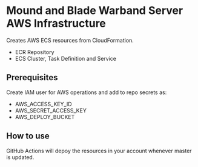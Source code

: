 # Mound and Blade Warband Server AWS Infrastructure

Creates AWS ECS resources from CloudFormation. 
- ECR Repository
- ECS Cluster, Task Definition and Service

## Prerequisites

Create IAM user for AWS operations and add to repo secrets as:
- AWS_ACCESS_KEY_ID
- AWS_SECRET_ACCESS_KEY
- AWS_DEPLOY_BUCKET

## How to use

GitHub Actions will depoy the resources in your account whenever master is updated.
